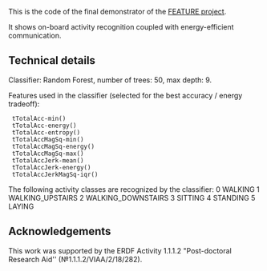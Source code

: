 This is the code of the final demonstrator of the [FEATURE project](https://www.edi.lv/en/projects/energy-efficient-health-and-behavior-monitoring-with-wearable-devices-and-the-internet-of-things-feature/).

It shows on-board activity recognition coupled with energy-efficient communication.


## Technical details

Classifier: Random Forest, number of trees: 50, max depth: 9.

Features used in the classifier (selected for the best accuracy / energy tradeoff):

     tTotalAcc-min()
     tTotalAcc-energy()
     tTotalAcc-entropy()
     tTotalAccMagSq-min()
     tTotalAccMagSq-energy()
     tTotalAccMagSq-max()
     tTotalAccJerk-mean()
     tTotalAccJerk-energy()
     tTotalAccJerkMagSq-iqr()

The following activity classes are recognized by the classifier:
   0 WALKING
   1 WALKING_UPSTAIRS
   2 WALKING_DOWNSTAIRS
   3 SITTING
   4 STANDING
   5 LAYING

## Acknowledgements

This work was supported by the ERDF Activity 1.1.1.2 "Post-doctoral Research Aid'' (№1.1.1.2/VIAA/2/18/282).
